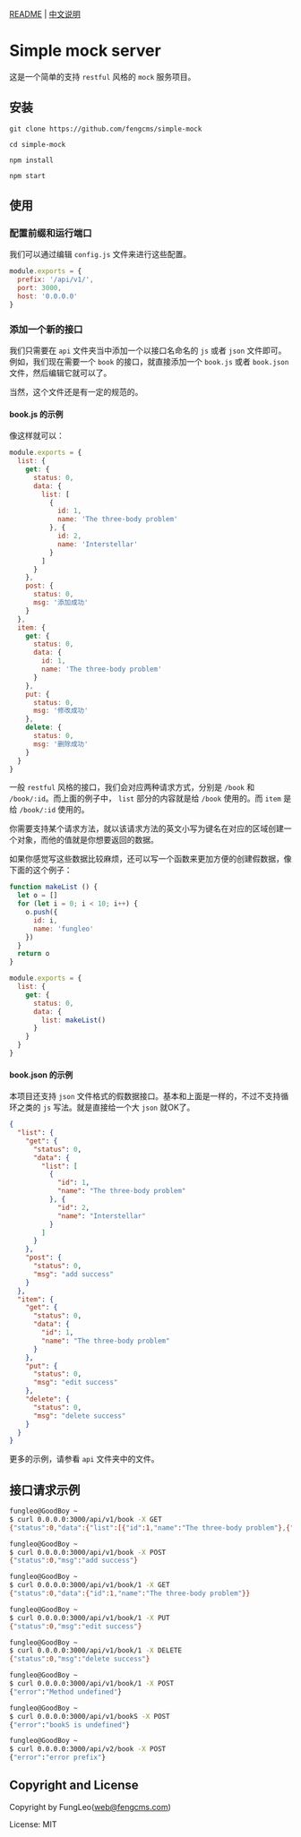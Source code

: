 
[README](https://github.com/fengcms/simple-mock/blob/master/README.md) | [中文说明](https://github.com/fengcms/simple-mock/blob/master/README-CN.md)

# Simple mock server

这是一个简单的支持 `restful` 风格的 `mock` 服务项目。

## 安装

```#
git clone https://github.com/fengcms/simple-mock

cd simple-mock

npm install

npm start
```

## 使用

### 配置前缀和运行端口

我们可以通过编辑 `config.js` 文件来进行这些配置。

```js
module.exports = {
  prefix: '/api/v1/',
  port: 3000,
  host: '0.0.0.0'
}
```

### 添加一个新的接口

我们只需要在 `api` 文件夹当中添加一个以接口名命名的 `js` 或者 `json` 文件即可。例如，我们现在需要一个 `book` 的接口，就直接添加一个 `book.js` 或者 `book.json` 文件，然后编辑它就可以了。

当然，这个文件还是有一定的规范的。


#### book.js 的示例

像这样就可以：

```js
module.exports = {
  list: {
    get: {
      status: 0,
      data: {
        list: [
          {
            id: 1,
            name: 'The three-body problem'
          }, {
            id: 2,
            name: 'Interstellar'
          }
        ]
      }
    },
    post: {
      status: 0,
      msg: '添加成功'
    }
  },
  item: {
    get: {
      status: 0,
      data: {
        id: 1,
        name: 'The three-body problem'
      }
    },
    put: {
      status: 0,
      msg: '修改成功'
    },
    delete: {
      status: 0,
      msg: '删除成功'
    }
  }
}
```

一般 `restful` 风格的接口，我们会对应两种请求方式，分别是 `/book` 和 `/book/:id`。而上面的例子中， `list` 部分的内容就是给  `/book` 使用的。而 `item` 是给  `/book/:id` 使用的。

你需要支持某个请求方法，就以该请求方法的英文小写为键名在对应的区域创建一个对象，而他的值就是你想要返回的数据。

如果你感觉写这些数据比较麻烦，还可以写一个函数来更加方便的创建假数据，像下面的这个例子：

```js
function makeList () {
  let o = []
  for (let i = 0; i < 10; i++) {
    o.push({
      id: i,
      name: 'fungleo'
    })
  }
  return o
}

module.exports = {
  list: {
    get: {
      status: 0,
      data: {
        list: makeList()
      }
    }
  }
}
```

#### book.json 的示例

本项目还支持 `json` 文件格式的假数据接口。基本和上面是一样的，不过不支持循环之类的 `js` 写法。就是直接给一个大 `json` 就OK了。

```JSON
{
  "list": {
    "get": {
      "status": 0,
      "data": {
        "list": [
          {
            "id": 1,
            "name": "The three-body problem"
          }, {
            "id": 2,
            "name": "Interstellar"
          }
        ]
      }
    },
    "post": {
      "status": 0,
      "msg": "add success"
    }
  },
  "item": {
    "get": {
      "status": 0,
      "data": {
        "id": 1,
        "name": "The three-body problem"
      }
    },
    "put": {
      "status": 0,
      "msg": "edit success"
    },
    "delete": {
      "status": 0,
      "msg": "delete success"
    }
  }
}
```
更多的示例，请参看 `api` 文件夹中的文件。

## 接口请求示例

```bash
fungleo@GoodBoy ~
$ curl 0.0.0.0:3000/api/v1/book -X GET
{"status":0,"data":{"list":[{"id":1,"name":"The three-body problem"},{"id":2,"name":"Interstellar"}]}}

fungleo@GoodBoy ~
$ curl 0.0.0.0:3000/api/v1/book -X POST
{"status":0,"msg":"add success"}

fungleo@GoodBoy ~
$ curl 0.0.0.0:3000/api/v1/book/1 -X GET
{"status":0,"data":{"id":1,"name":"The three-body problem"}}

fungleo@GoodBoy ~
$ curl 0.0.0.0:3000/api/v1/book/1 -X PUT
{"status":0,"msg":"edit success"}

fungleo@GoodBoy ~
$ curl 0.0.0.0:3000/api/v1/book/1 -X DELETE
{"status":0,"msg":"delete success"}

fungleo@GoodBoy ~
$ curl 0.0.0.0:3000/api/v1/book/1 -X POST
{"error":"Method undefined"}

fungleo@GoodBoy ~
$ curl 0.0.0.0:3000/api/v1/bookS -X POST
{"error":"bookS is undefined"}

fungleo@GoodBoy ~
$ curl 0.0.0.0:3000/api/v2/book -X POST
{"error":"error prefix"}
```

## Copyright and License

Copyright by FungLeo(web@fengcms.com)

License: MIT

